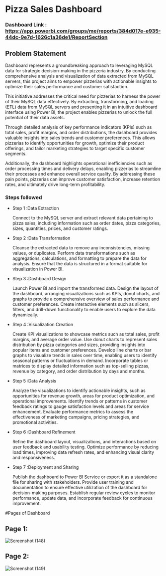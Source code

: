 # Pizza Sales Dashboard

### Dashboard Link : https://app.powerbi.com/groups/me/reports/384d017e-e935-44dc-9e7d-1626c1a36de1/ReportSection

## Problem Statement


Dashboard represents a groundbreaking approach to leveraging MySQL data for strategic decision-making in the pizzeria industry. By conducting comprehensive analysis and visualization of data extracted from MySQL servers, this project aims to empower pizzerias with actionable insights to optimize their sales performance and customer satisfaction.

This initiative addresses the critical need for pizzerias to harness the power of their MySQL data effectively. By extracting, transforming, and loading (ETL) data from MySQL servers and presenting it in an intuitive dashboard interface using Power BI, the project enables pizzerias to unlock the full potential of their data assets.

Through detailed analysis of key performance indicators (KPIs) such as total sales, profit margins, and order distributions, the dashboard provides valuable insights into sales trends and customer preferences. This allows pizzerias to identify opportunities for growth, optimize their product offerings, and tailor marketing strategies to target specific customer segments.

Additionally, the dashboard highlights operational inefficiencies such as order processing times and delivery delays, enabling pizzerias to streamline their processes and enhance overall service quality. By addressing these pain points, pizzerias can improve customer satisfaction, increase retention rates, and ultimately drive long-term profitability.


### Steps followed 


- Step 1 :Data Extraction

    Connect to the MySQL server and extract relevant data pertaining to pizza sales, including information such as order dates, pizza categories, sizes, quantities, prices, and customer ratings.


- Step 2 :Data Transformation

    Cleanse the extracted data to remove any inconsistencies, missing values, or duplicates.
    Perform data transformations such as aggregations, calculations, and formatting to prepare the data for analysis.
    Ensure that the data is structured in a format suitable for visualization in Power BI.


- Step 3 :Dashboard Design

    Launch Power BI and import the transformed data.
    Design the layout of the dashboard, arranging visualizations such as KPIs, donut charts, and graphs to provide a comprehensive overview of sales performance and customer preferences.
    Create interactive elements such as slicers, filters, and drill-down functionality to enable users to explore the data dynamically.


- Step 4 :Visualization Creation

    Create KPI visualizations to showcase metrics such as total sales, profit margins, and average order value.
    Use donut charts to represent sales distribution by pizza categories and sizes, providing insights into popular items and customer preferences.
    Develop line charts or bar graphs to visualize trends in sales over time, enabling users to identify seasonal patterns or fluctuations in demand.
    Incorporate tables or matrices to display detailed information such as top-selling pizzas, revenue by category, and order distribution by days and months.


- Step 5 :Data Analysis

    Analyze the visualizations to identify actionable insights, such as opportunities for revenue growth, areas for product optimization, and operational improvements.
    Identify trends or patterns in customer feedback ratings to gauge satisfaction levels and areas for service enhancement.
    Evaluate performance metrics to assess the effectiveness of marketing campaigns, pricing strategies, and promotional activities.


- Step 6 :Dashboard Refinement

    Refine the dashboard layout, visualizations, and interactions based on user feedback and usability testing.
    Optimize performance by reducing load times, improving data refresh rates, and enhancing visual clarity and responsiveness.


- Step 7 :Deployment and Sharing

    Publish the dashboard to Power BI Service or export it as a standalone file for sharing with stakeholders.
    Provide user training and documentation to ensure effective utilization of the dashboard for decision-making purposes.
    Establish regular review cycles to monitor performance, update data, and incorporate feedback for continuous improvement.


#Pages of Dashboard

## Page 1:

![Screenshot (148)](https://github.com/pravin-bokare/Pizza-Sales-Dashboard-Power-BI/assets/115610768/8f852ced-4386-4b73-b422-2e630cfa53f2)

        
## Page 2:


![Screenshot (149)](https://github.com/pravin-bokare/Pizza-Sales-Dashboard-Power-BI/assets/115610768/1e800b1c-a1c1-4871-a45f-35bc4e84e5fb)


        
